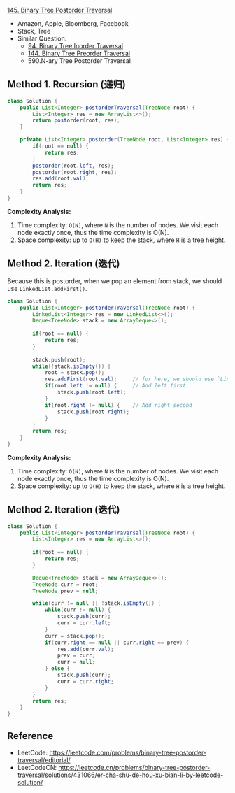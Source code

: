 [145. Binary Tree Postorder Traversal](https://leetcode.com/problems/binary-tree-postorder-traversal/)

* Amazon, Apple, Bloomberg, Facebook
* Stack, Tree
* Similar Question:
    * [94. Binary Tree Inorder Traversal](https://leetcode.com/problems/binary-tree-inorder-traversal/)
    * [144. Binary Tree Preorder Traversal](https://leetcode.com/problems/binary-tree-preorder-traversal/)
    * 590.N-ary Tree Postorder Traversal 


## Method 1. Recursion (递归)
```Java
class Solution {
    public List<Integer> postorderTraversal(TreeNode root) {
        List<Integer> res = new ArrayList<>();
        return postorder(root, res);
    }

    private List<Integer> postorder(TreeNode root, List<Integer> res) {
        if(root == null) {
            return res;
        }
        postorder(root.left, res);
        postorder(root.right, res);
        res.add(root.val);
        return res;
    }
}
```
**Complexity Analysis:**
1. Time complexity: `O(N)`, where `N` is the number of nodes. We visit each node exactly once, thus the time complexity is O(N).
2. Space complexity: up to `O(H)` to keep the stack, where `H` is a tree height. 


## Method 2. Iteration (迭代)
Because this is postorder, when we pop an element from stack, we should use `LinkedList.addFirst()`.
```java
class Solution {
    public List<Integer> postorderTraversal(TreeNode root) {
        LinkedList<Integer> res = new LinkedList<>();
        Deque<TreeNode> stack = new ArrayDeque<>();
        
        if(root == null) {
            return res;
        }
        
        stack.push(root);
        while(!stack.isEmpty()) {
            root = stack.pop();
            res.addFirst(root.val);     // for here, we should use `LinkedList.addFirst()`, and the root.val is added first, therefore, it will be the last value
            if(root.left != null) {     // Add left first
                stack.push(root.left);
            }
            if(root.right != null) {    // Add right second
                stack.push(root.right);
            }
        }
        return res;
    }
}
```
**Complexity Analysis:**
1. Time complexity: `O(N)`, where `N` is the number of nodes. We visit each node exactly once, thus the time complexity is O(N). 
2. Space complexity: up to `O(H)` to keep the stack, where `H` is a tree height.


## Method 2. Iteration (迭代)
```java
class Solution {
    public List<Integer> postorderTraversal(TreeNode root) {
        List<Integer> res = new ArrayList<>();
        
        if(root == null) {
            return res;
        }

        Deque<TreeNode> stack = new ArrayDeque<>();
        TreeNode curr = root;
        TreeNode prev = null;

        while(curr != null || !stack.isEmpty()) {
            while(curr != null) {
                stack.push(curr);
                curr = curr.left;
            }
            curr = stack.pop();
            if(curr.right == null || curr.right == prev) {
                res.add(curr.val);
                prev = curr;
                curr = null;
            } else {
                stack.push(curr);
                curr = curr.right;
            }
        }
        return res;
    }
}
```


## Reference
* LeetCode: https://leetcode.com/problems/binary-tree-postorder-traversal/editorial/
* LeetCodeCN: https://leetcode.cn/problems/binary-tree-postorder-traversal/solutions/431066/er-cha-shu-de-hou-xu-bian-li-by-leetcode-solution/